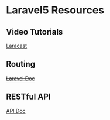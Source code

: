 # Laravel5 Resources

## Video Tutorials

[Laracast](https://laracasts.com/series/laravel-5-fundamentals/episodes/1)

## Routing

~~[Laravel Doc](https://laravel.com/docs/master/routing)~~

## RESTful API

[API Doc](https://laravel.com/docs/5.2/controllers#restful-resource-controllers)
